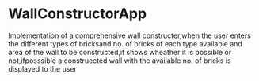 # WallConstructorApp
 Implementation of a comprehensive wall constructer,when the user enters the different types of bricksand no. of bricks of each type available and area of the wall to be constructed,it shows wheather it is possible or not,ifposssible a construceted wall with the available no. of bricks is displayed to the user
